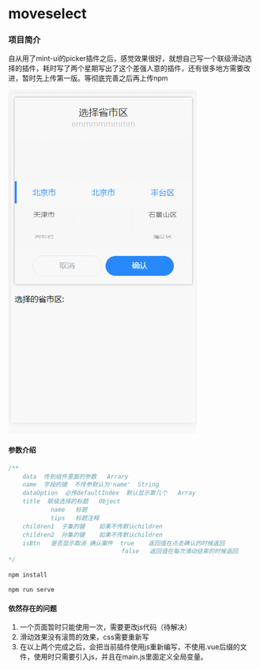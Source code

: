 # moveselect

### 项目简介

自从用了mint-ui的picker插件之后，感觉效果很好，就想自己写一个联级滑动选择的插件，耗时写了两个星期写出了这个差强人意的插件，还有很多地方需要改进，暂时先上传第一版。等彻底完善之后再上传npm

![image](https://github.com/thekingofvampire/move-select/blob/master/examples/assets/GIF.gif)

#### 参数介绍

```javascript
/**
	data  传到组件里面的参数   Arrary
	name  字段的键  不传参默认为'name'  String
	dataOption  必传defaultIndex  默认显示第几个   Array
	title  联级选择的标题   Object
			name   标题
			tips   标题注释
	children1  子集的键    如果不传默认children
	children2  孙集的键	   如果不传默认children
	isBtn   是否显示取消 确认案件  true    返回值在点击确认的时候返回
							    false   返回值在每次滑动结束的时候返回
*/
```

```
npm install
```
```
npm run serve
```

#### 依然存在的问题

1. 一个页面暂时只能使用一次，需要更改js代码（待解决）
2. 滑动效果没有滚筒的效果，css需要重新写
3. 在以上两个完成之后，会把当前插件使用js重新编写，不使用.vue后缀的文件，使用时只需要引入js，并且在main.js里面定义全局变量。
